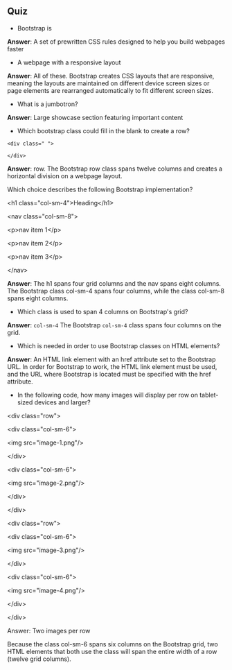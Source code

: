 ## Quiz

* Bootstrap is


**Answer**: A set of prewritten CSS rules designed to help you build webpages faster

- A webpage with a responsive layout

**Answer**: All of these. Bootstrap creates CSS layouts that are responsive, meaning the layouts are maintained on different device screen sizes or page elements are rearranged automatically to fit different screen sizes.

- What is a jumbotron?

**Answer**: Large showcase section featuring important content

- Which bootstrap class could fill in the blank to create a row?

```
<div class=" ">

</div>
```

**Answer**: row. The Bootstrap row class spans twelve columns and creates a horizontal division on a webpage layout.

Which choice describes the following Bootstrap implementation?

&lt;h1 class="col-sm-4"&gt;Heading&lt;\/h1&gt;

&lt;nav class="col-sm-8"&gt;

&lt;p&gt;nav item 1&lt;\/p&gt;

&lt;p&gt;nav item 2&lt;\/p&gt;

&lt;p&gt;nav item 3&lt;\/p&gt;

&lt;\/nav&gt;

**Answer**: The h1 spans four grid columns and the nav spans eight columns. The Bootstrap class col-sm-4 spans four columns, while the class col-sm-8 spans eight columns.

- Which class is used to span 4 columns on Bootstrap's grid?

**Answer**: `col-sm-4` The Bootstrap `col-sm-4` class spans four columns on the grid.

- Which is needed in order to use Bootstrap classes on HTML elements?

**Answer**: An HTML link element with an href attribute set to the Bootstrap URL. In order for Bootstrap to work, the HTML link element must be used, and the URL where Bootstrap is located must be specified with the href attribute.

- In the following code, how many images will display per row on tablet-sized devices and larger?

&lt;div class="row"&gt;

&lt;div class="col-sm-6"&gt;

&lt;img src="image-1.png"\/&gt;

&lt;\/div&gt;

&lt;div class="col-sm-6"&gt;

&lt;img src="image-2.png"\/&gt;

&lt;\/div&gt;

&lt;\/div&gt;

&lt;div class="row"&gt;

&lt;div class="col-sm-6"&gt;

&lt;img src="image-3.png"\/&gt;

&lt;\/div&gt;

&lt;div class="col-sm-6"&gt;

&lt;img src="image-4.png"\/&gt;

&lt;\/div&gt;

&lt;\/div&gt;

Answer: Two images per row

Because the class col-sm-6 spans six columns on the Bootstrap grid, two HTML elements that both use the class will span the entire width of a row \(twelve grid columns\).

